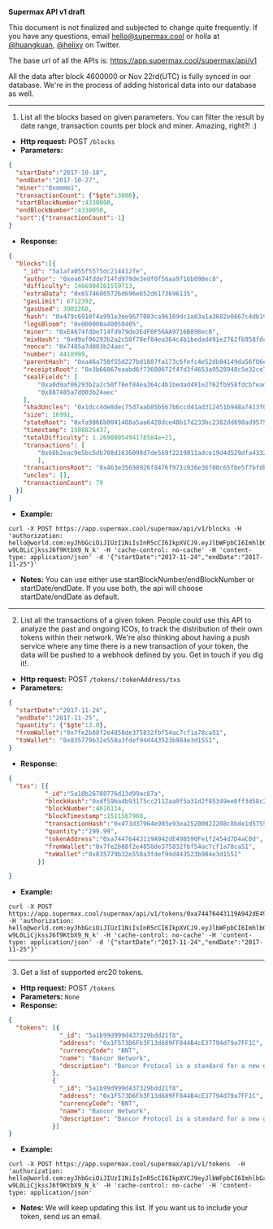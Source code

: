 **Supermax API v1 draft**

This document is not finalized and subjected to change quite frequently. If you have any questions, email hello@supermax.cool or holla at [@huangkuan](https://twitter.com/huangkuan), [@helixy](https://twitter.com/helixy) on Twitter.

The base url of all the APIs is:
https://app.supermax.cool/supermax/api/v1

All the data after block 4600000 or Nov 22rd(UTC) is fully synced in our database. We're in the process of adding historical data into our database as well.

----------
1. List all the blocks based on given parameters. You can filter the result by date range, transaction counts per block and miner. Amazing, right?! :)
* **Http request:** POST `/blocks` 
* **Parameters:**
```json
{
  "startDate":"2017-10-18",
  "endDate":"2017-10-27",
  "miner":"0xmmmm1",
  "transactionCount": {"$gte":3000},
  "startBlockNumber":4330000,
  "endBlockNumber":4330050,
  "sort":{"transactionCount":-1}
}
```
* **Response:** 
```json
{
  "blocks":[{         
    "_id": "5a1afa055f5575dc214412fe",
    "author": "0xea674fdde714fd979de3edf0f56aa9716b898ec8",
    "difficulty": 1466994161559713,
    "extraData": "0x65746865726d696e652d6173696135",
    "gasLimit": 6712392,
    "gasUsed": 3902260,
    "hash": "0x479c6910f4a991e3ee9677083ca96169dc1a03a1a3682e0667c4db19f693aadb",
    "logsBloom": "0x000000a40050405",
    "miner": "0xEA674fdDe714fd979de3EdF0F56AA9716B898ec8",
    "mixHash": "0xd9af06293b2a2c50f78ef84ea364c4b1bedad491e2762fb958fdcbfead4f6965",
    "nonce": "0x7485a7d003b24aec",
    "number": 4418999,
    "parentHash": "0xa46a750f55d227bd1887fa173c6fefc4e52db84149da56f06e5281bfcaa18421",
    "receiptsRoot": "0x3b66067eaabd6f73600672f47d3f4653a9528948c5e32ce7c37339bd21bccc3d",
    "sealFields": [
        "0xa0d9af06293b2a2c50f78ef84ea364c4b1bedad491e2762fb958fdcbfead4f6965",
        "0x887485a7d003b24aec"
    ],
    "sha3Uncles": "0x1dcc4de8dec75d7aab85b567b6ccd41ad312451b948a7413f0a142fd40d49347",
    "size": 16991,
    "stateRoot": "0xfa9866b0041488a5aa6428dce48b17d233bc2382dd698ad9575559501b9279db",
    "timestamp": 1508825437,
    "totalDifficulty": 1.2690805494178584e+21,
    "transactions": [
        "0x66b2eac9e5bc5db708d1636098d7de569f2219811adce19d4d529dfa433216e0"
        ],
    "transactionsRoot": "0x463e35698926f8476f971c936e36f00c65fbe5f7bfdb11ba054b8f9ecf43573e",
    "uncles": [],
    "transactionCount": 79
  }]
}
```
* **Example:** 
```
curl -X POST https://app.supermax.cool/supermax/api/v1/blocks -H 'authorization: hello@world.com:eyJhbGciOiJIUzI1NiIsInR5cCI6IkpXVCJ9.eyJlbWFpbCI6ImhlbGxvQHdvcmxkLmNvbSIsIl9pZCI6IjVhMTBjMzllNTQ2ZWZiMDc1MWEwYWUzYyIsImlhdCI6MTUxMTA1MDE4NH0.oIe738oMRmez_NI5U4-w9L0LiCjkssJ6f9KtbX9_N_k' -H 'cache-control: no-cache' -H 'content-type: application/json' -d '{"startDate":"2017-11-24","endDate":"2017-11-25"}'
```
* **Notes:**
You can use either use startBlockNumber/endBlockNumber or startDate/endDate. If you use both, the api will choose startDate/endDate as default.
----------
2. List all the transactions of a given token. People could use this API to analyze the past and ongoing ICOs, to track the distribution of their own tokens within their network. We're also thinking about having a push service where any time there is a new transaction of your token, the data will be pushed to a webhook defined by you. Get in touch if you dig it!.

* **Http request:** POST `/tokens/:tokenAddress/txs` 
* **Parameters:**
```json
{
  "startDate":"2017-11-24",
  "endDate":"2017-11-25",
  "quantity": {"$gte":3.0},
  "fromWallet":"0x7fe2b88f2e4858de375832fbf54ac7cf1a78ca51",
  "toWallet": "0x835779b32e558a3fdef94d443523b984e3d1551",
}
```
* **Response:** 
```json
{
  "txs": [{
          "_id":"5a18b26788776d13d99ac67a",
          "blockHash":"0xdf59ba4b93175cc2112aa9f5a31d2f85349ee0ff3d58c230701a950c035827e1",
          "blockNumber":4616114,
          "blockTimestamp":1511567968,
          "transactionHash":"0x473d37964e903e93ea25200822208c8bde1d5755e2ec2d418d754968e39bbd1d",
          "quantity":"299.99",
          "tokenAddress":"0xa74476443119A942dE498590Fe1f2454d7D4aC0d",
          "fromWallet":"0x7fe2b88f2e4858de375832fbf54ac7cf1a78ca51",
          "toWallet":"0x835779b32e558a3fdef94d443523b984e3d1551"
        }]

}
```
* **Example:** 
```
curl -X POST https://app.supermax.cool/supermax/api/v1/tokens/0xa74476443119A942dE498590Fe1f2454d7D4aC0d/txs -H 'authorization: hello@world.com:eyJhbGciOiJIUzI1NiIsInR5cCI6IkpXVCJ9.eyJlbWFpbCI6ImhlbGxvQHdvcmxkLmNvbSIsIl9pZCI6IjVhMTBjMzllNTQ2ZWZiMDc1MWEwYWUzYyIsImlhdCI6MTUxMTA1MDE4NH0.oIe738oMRmez_NI5U4-w9L0LiCjkssJ6f9KtbX9_N_k' -H 'cache-control: no-cache' -H 'content-type: application/json' -d '{"startDate":"2017-11-24","endDate":"2017-11-25"}'
```
----------
3. Get a list of supported erc20 tokens.
* **Http request:** POST `/tokens`
* **Parameters:** `None`
* **Response:** 
```json
{
  "tokens": [{
              "_id": "5a1b99d999d437329bdd21f8",
              "address": "0x1F573D6Fb3F13d689FF844B4cE37794d79a7FF1C",
              "currencyCode": "BNT",
              "name": "Bancor Network",
              "description": "Bancor Protocol is a standard for a new generation of cryptocurrencies called Smart Tokens"
            },
            {
              "_id": "5a1b99d999d437329bdd21f8",
              "address": "0x1F573D6Fb3F13d689FF844B4cE37794d79a7FF1C",
              "currencyCode": "BNT",
              "name": "Bancor Network",
              "description": "Bancor Protocol is a standard for a new generation of cryptocurrencies called Smart Tokens"
            }]
}
```
* **Example:**
```
curl -X POST https://app.supermax.cool/supermax/api/v1/tokens  -H 'authorization: hello@world.com:eyJhbGciOiJIUzI1NiIsInR5cCI6IkpXVCJ9eyJlbWFpbCI6ImhlbGxvQHdvcmxkLmNvbSIsIl9pZCI6IjVhMTBjMzllNTQ2ZWZiMDc1MWEwYWUzYyIsImlhdCI6MTUxMTA1MDE4NH0.oIe738oMRmez_NI5U4-w9L0LiCjkssJ6f9KtbX9_N_k' -H 'cache-control: no-cache' -H 'content-type: application/json'
```
* **Notes:**
We will keep updating this list. If you want us to include your token, send us an email.